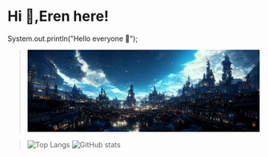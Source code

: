 # Hi 👋,Eren here!
System.out.println("Hello everyone 👋");
>![GitHub stats](https://github.com/Lawhoer/Lawhoer/blob/main/wsdfwef.jfif)

>![Top Langs](https://github-readme-stats.vercel.app/api/top-langs/?username=Lawhoer&theme=tokyonight&hide_title=true&card_width=310px)
![GitHub stats](https://github-readme-stats.vercel.app/api?username=Lawhoer&show_icons=true&theme=tokyonight)



